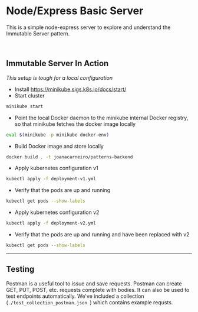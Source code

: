 # Node/Express Basic Server

This is a simple node-express server to explore and understand the Immutable Server pattern.

<br>

## Immutable Server In Action

*This setup is tough for a local configuration*

- Install https://minikube.sigs.k8s.io/docs/start/ 
- Start cluster
```bash
minikube start
```

- Point the local Docker daemon to the minikube internal Docker registry, so that minikube fetches the docker image locally
```bash
eval $(minikube -p minikube docker-env)
```

- Build Docker image and store locally
```bash
docker build . -t joanacarneiro/patterns-backend
```

- Apply kubernetes configuration v1
```bash
kubectl apply -f deployment-v1.yml
```

- Verify that the pods are up and running 
```bash
kubectl get pods --show-labels
```

- Apply kubernetes configuration v2
```bash
kubectl apply -f deployment-v2.yml
```

- Verify that the pods are up and running and have been replaced with v2
```bash
kubectl get pods --show-labels
```

***



## Testing
Postman is a useful tool to issue and save requests. Postman can create GET, PUT, POST, etc. requests complete with bodies. It can also be used to test endpoints automatically. We've included a collection (`./test_collection_postman.json `) which contains example requsts.

